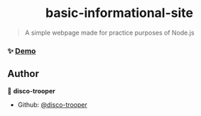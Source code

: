 <h1 align="center">basic-informational-site</h1>
<p>
</p>

> A simple webpage made for practice purposes of Node.js

### ✨ [Demo](https://repl.it/@discocoder/basic-informational-site)

## Author

👤 **disco-trooper**

- Github: [@disco-trooper](https://github.com/disco-trooper)
